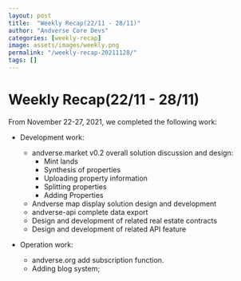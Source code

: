 ```yaml
---
layout: post
title:  "Weekly Recap(22/11 - 28/11)"
author: "Andverse Core Devs"
categories: [weekly-recap]
image: assets/images/weekly.png
permalink: "/weekly-recap-20211128/"
tags: []
---
```


# Weekly Recap(22/11 - 28/11)

From November 22-27, 2021, we completed the following work:

- Development work:
    - andverse.market v0.2 overall solution discussion and design:
        - Mint lands
        - Synthesis of properties
        - Uploading property information
        - Splitting properties
        - Adding Properties
    - Andverse map display solution design and development
    - andverse-api complete data export 
    - Design and development of related real estate contracts
    - Design and development of related API feature 

- Operation work:
    - andverse.org add subscription function.
    - Adding blog system;
